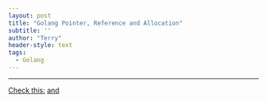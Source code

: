 ```yaml
---
layout: post
title: "Golang Pointer, Reference and Allocation"
subtitle: ''
author: "Terry"
header-style: text
tags:
  - Golang
---
```

---

[Check this:](https://www.cnblogs.com/xbblogs/p/11102970.html) 
[and](https://segmentfault.com/a/1190000040536308?sort=votes)